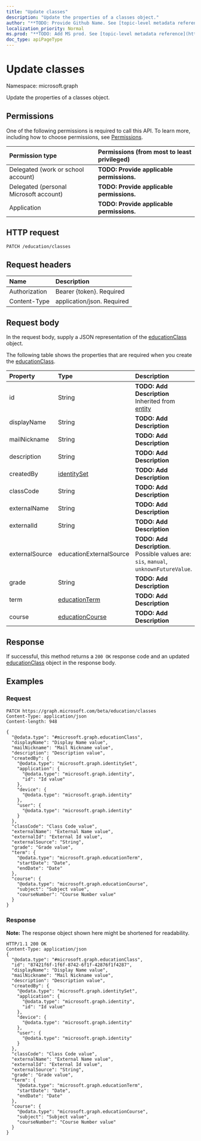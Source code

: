 ```yaml
---
title: "Update classes"
description: "Update the properties of a classes object."
author: "**TODO: Provide Github Name. See [topic-level metadata reference](https://msgo.azurewebsites.net/add/document/guidelines/metadata.html#topic-level-metadata)**"
localization_priority: Normal
ms.prod: "**TODO: Add MS prod. See [topic-level metadata reference](https://msgo.azurewebsites.net/add/document/guidelines/metadata.html#topic-level-metadata)**"
doc_type: apiPageType
---
```


# Update classes

Namespace: microsoft.graph

Update the properties of a classes object.

## Permissions
One of the following permissions is required to call this API. To learn more, including how to choose permissions, see [Permissions](/concepts/permissions-reference.md).

|Permission type|Permissions (from most to least privileged)|
|:---|:---|
|Delegated (work or school account)|**TODO: Provide applicable permissions.**|
|Delegated (personal Microsoft account)|**TODO: Provide applicable permissions.**|
|Application|**TODO: Provide applicable permissions.**|

## HTTP request
<!-- {
  "blockType": "ignored"
}
-->
``` http
PATCH /education/classes
```

## Request headers
|Name|Description|
|:---|:---|
|Authorization|Bearer {token}. Required|
|Content-Type|application/json. Required|

## Request body
In the request body, supply a JSON representation of the [educationClass](../resources/educationclass.md) object.

The following table shows the properties that are required when you create the [educationClass](../resources/educationclass.md).

|Property|Type|Description|
|:---|:---|:---|
|id|String|**TODO: Add Description** Inherited from [entity](../resources/entity.md)|
|displayName|String|**TODO: Add Description**|
|mailNickname|String|**TODO: Add Description**|
|description|String|**TODO: Add Description**|
|createdBy|[identitySet](../resources/identityset.md)|**TODO: Add Description**|
|classCode|String|**TODO: Add Description**|
|externalName|String|**TODO: Add Description**|
|externalId|String|**TODO: Add Description**|
|externalSource|educationExternalSource|**TODO: Add Description**. Possible values are: `sis`, `manual`, `unknownFutureValue`.|
|grade|String|**TODO: Add Description**|
|term|[educationTerm](../resources/educationterm.md)|**TODO: Add Description**|
|course|[educationCourse](../resources/educationcourse.md)|**TODO: Add Description**|



## Response
If successful, this method returns a `200 OK` response code and an updated [educationClass](../resources/educationclass.md) object in the response body.

## Examples

### Request
<!-- {
  "blockType": "request",
  "name": "update_classes"
}
-->
``` http
PATCH https://graph.microsoft.com/beta/education/classes
Content-Type: application/json
Content-length: 948

{
  "@odata.type": "#microsoft.graph.educationClass",
  "displayName": "Display Name value",
  "mailNickname": "Mail Nickname value",
  "description": "Description value",
  "createdBy": {
    "@odata.type": "microsoft.graph.identitySet",
    "application": {
      "@odata.type": "microsoft.graph.identity",
      "id": "Id value"
    },
    "device": {
      "@odata.type": "microsoft.graph.identity"
    },
    "user": {
      "@odata.type": "microsoft.graph.identity"
    }
  },
  "classCode": "Class Code value",
  "externalName": "External Name value",
  "externalId": "External Id value",
  "externalSource": "String",
  "grade": "Grade value",
  "term": {
    "@odata.type": "microsoft.graph.educationTerm",
    "startDate": "Date",
    "endDate": "Date"
  },
  "course": {
    "@odata.type": "microsoft.graph.educationCourse",
    "subject": "Subject value",
    "courseNumber": "Course Number value"
  }
}
```

### Response
**Note:** The response object shown here might be shortened for readability.
<!-- {
  "blockType": "response",
  "truncated": true
}
-->
``` http
HTTP/1.1 200 OK
Content-Type: application/json
{
  "@odata.type": "#microsoft.graph.educationClass",
  "id": "87421f6f-1f6f-8742-6f1f-42876f1f4287",
  "displayName": "Display Name value",
  "mailNickname": "Mail Nickname value",
  "description": "Description value",
  "createdBy": {
    "@odata.type": "microsoft.graph.identitySet",
    "application": {
      "@odata.type": "microsoft.graph.identity",
      "id": "Id value"
    },
    "device": {
      "@odata.type": "microsoft.graph.identity"
    },
    "user": {
      "@odata.type": "microsoft.graph.identity"
    }
  },
  "classCode": "Class Code value",
  "externalName": "External Name value",
  "externalId": "External Id value",
  "externalSource": "String",
  "grade": "Grade value",
  "term": {
    "@odata.type": "microsoft.graph.educationTerm",
    "startDate": "Date",
    "endDate": "Date"
  },
  "course": {
    "@odata.type": "microsoft.graph.educationCourse",
    "subject": "Subject value",
    "courseNumber": "Course Number value"
  }
}
```

